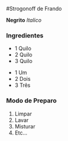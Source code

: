 #Strogonoff de Frando

**Negrito** _Italico_

### Ingredientes
 * 1 Quilo
 * 2 Quilo
 * 3 Quilo
 - 1 Um
 - 2 Dois
 - 3 Três

### Modo de Preparo
 1. Limpar
 2. Lavar
 3. Misturar
 4. Etc...